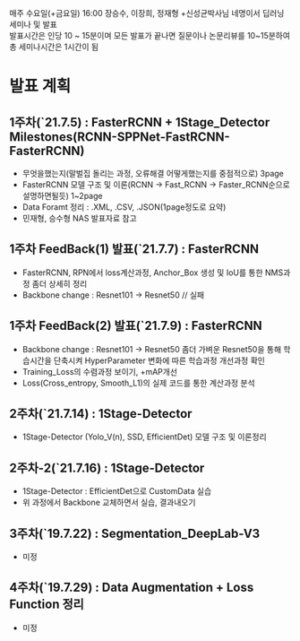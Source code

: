 매주 수요일(+금요일) 16:00 장승수, 이장희, 정재형 +신성균박사님 네명이서 딥러닝 세미나 및 발표   
발표시간은 인당 10 ~ 15분이며 모든 발표가 끝나면 질문이나 논문리뷰를 10~15분하여 총 세미나시간은 1시간이 됨   


#
# 발표 계획

## 1주차(`21.7.5) : FasterRCNN + 1Stage_Detector Milestones(RCNN-SPPNet-FastRCNN-FasterRCNN)
- 무엇을했는지(말벌집 돌리는 과정, 오류해결 어떻게했는지를 중점적으로) 3page
- FasterRCNN 모델 구조 및 이론(RCNN -> Fast_RCNN -> Faster_RCNN순으로 설명하면될듯) 1~2page
- Data Foramt 정리 : .XML, .CSV, .JSON(1page정도로 요약)
- 민재형, 승수형 NAS 발표자료 참고

## 1주차 FeedBack(1) 발표(`21.7.7) : FasterRCNN
- FasterRCNN, RPN에서 loss계산과정, Anchor_Box 생성 및 IoU를 통한 NMS과정 좀더 상세히 정리
- Backbone change : Resnet101 -> Resnet50 // 실패

## 1주차 FeedBack(2) 발표(`21.7.9) : FasterRCNN
- Backbone change : Resnet101 -> Resnet50 
  좀더 가벼운 Resnet50을 통해 학습시간을 단축시켜 HyperParameter 변화에 따른 학습과정 개선과정 확인
- Training_Loss의 수렴과정 보이기, +mAP개선
- Loss(Cross_entropy, Smooth_L1)의 실제 코드를 통한 계산과정 분석

## 2주차(`21.7.14) : 1Stage-Detector 
- 1Stage-Detector (Yolo_V(n), SSD, EfficientDet) 모델 구조 및 이론정리

## 2주차-2(`21.7.16) : 1Stage-Detector
- 1Stage-Detector : EfficientDet으로 CustomData 실습
- 위 과정에서 Backbone 교체하면서 실습, 결과내오기

## 3주차(`19.7.22) : Segmentation_DeepLab-V3
- 미정

## 4주차(`19.7.29) : Data Augmentation + Loss Function 정리
- 미정

